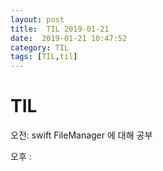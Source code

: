 ```yaml
---
layout: post
title:  TIL 2019-01-21
date:  2019-01-21 10:47:52
category: TIL
tags: [TIL,til]
---
```


# TIL

오전:  swift FileManager 에 대해 공부



오후 : 



